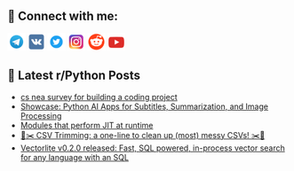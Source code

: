 ## 🔎 Connect with me:
[<img src="https://github.com/bullbesh/bullbesh/blob/main/images/Telegram.png" width="32" height="32" />](https://t.me/bullbesh)
[<img src="https://github.com/bullbesh/bullbesh/blob/main/images/VK.png" width="32" height="32" />](https://vk.com/bullbesh)
[<img src="https://github.com/bullbesh/bullbesh/blob/main/images/Twitter.png" width="32" height="32" />](https://twitter.com/bullbesh1)
[<img src="https://github.com/bullbesh/bullbesh/blob/main/images/Instagram.png" width="32" height="32" />](https://www.instagram.com/bullbesh)
[<img src="https://github.com/bullbesh/bullbesh/blob/main/images/Reddit.png" width="32" height="32" />](https://www.reddit.com/user/bullbesh)
[<img src="https://github.com/bullbesh/bullbesh/blob/main/images/YouTube.png" width="32" height="32" />](https://www.youtube.com/channel/UCtfjRs6uzgq5mfm8S06WTcg)

## 📕 Latest r/Python Posts
<!-- BLOG-POST-LIST:START -->
- [cs nea survey for building a coding project](https://www.reddit.com/r/Python/comments/1f2f54h/cs_nea_survey_for_building_a_coding_project/)
- [Showcase: Python AI Apps for Subtitles, Summarization, and Image Processing](https://www.reddit.com/r/Python/comments/1f2d7u9/showcase_python_ai_apps_for_subtitles/)
- [Modules that perform JIT at runtime](https://www.reddit.com/r/Python/comments/1f2csus/modules_that_perform_jit_at_runtime/)
- [🐍✂️ CSV Trimming: a one-line to clean up &lpar;most&rpar; messy CSVs! ✂️🐍](https://www.reddit.com/r/Python/comments/1f2bwx5/csv_trimming_a_oneline_to_clean_up_most_messy_csvs/)
- [Vectorlite v0.2.0 released: Fast, SQL powered, in-process vector search for any language with an SQL](https://www.reddit.com/r/Python/comments/1f2bidf/vectorlite_v020_released_fast_sql_powered/)
<!-- BLOG-POST-LIST:END -->
